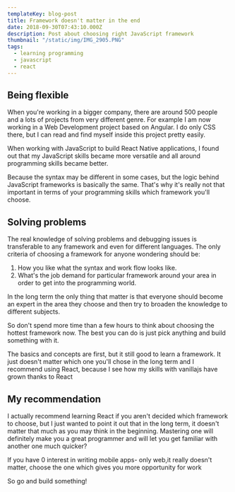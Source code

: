 ```yaml
---
templateKey: blog-post
title: Framework doesn't matter in the end
date: 2018-09-30T07:43:10.000Z
description: Post about choosing right JavaScript framework
thumbnail: "/static/img/IMG_2905.PNG"
tags:
  - learning programming
  - javascript
  - react
---
```


## Being flexible

When you're working in a bigger company, there are around 500 people and a lots of projects from very different genre.
For example I am now working in a Web Development project based on Angular. I do only CSS there, but I can read and find myself inside this project pretty easily.

When working with JavaScript to build React Native applications, I found out that my JavaScript skills became more versatile and all around programming skills became better.

Because the syntax may be different in some cases, but the logic behind JavaScript frameworks is basically the same. That's why it's really not that important in terms of your programming skills which framework you'll choose.

## Solving problems

The real knowledge of solving problems and debugging issues is transferable to any framework and even for different languages.
The only criteria of choosing a framework for anyone wondering should be:

1. How you like what the syntax and work flow looks like.
2. What's the job demand for particular framework around your area in order to get into the programming world.

In the long term the only thing that matter is that everyone should become an expert in the area they choose and then try to broaden the knowledge to different subjects.

So don't spend more time than a few hours to think about choosing the hottest framework now. The best you can do is just pick anything and build something with it.

The basics and concepts are first, but it still good to learn a framework. It just doesn't matter which one you'll chose in the long term and I recommend using React, because I see how my skills with vanillajs have grown thanks to React

## My recommendation

I actually recommend learning React if you aren't decided which framework to choose, but I just wanted to point it out that in the long term, it doesn't matter that much as you may think in the beginning.
Mastering one will definitely make you a great programmer and will let you get familiar with another one much quicker?

If you have 0 interest in writing mobile apps- only web,it really doesn't matter, choose the one which gives you more opportunity for work

So go and build something!
